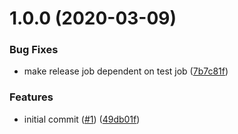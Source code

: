 # 1.0.0 (2020-03-09)


### Bug Fixes

* make release job dependent on test job ([7b7c81f](https://github.com/mongodb-ansible-roles/ansible-role-docker-daemon-config/commit/7b7c81f794d91d5f9b1c13cd47f15ff61d84ecc7))


### Features

* initial commit ([#1](https://github.com/mongodb-ansible-roles/ansible-role-docker-daemon-config/issues/1)) ([49db01f](https://github.com/mongodb-ansible-roles/ansible-role-docker-daemon-config/commit/49db01f57fbb3d4ca58c33fb53bdf2eedf46c7cf))
